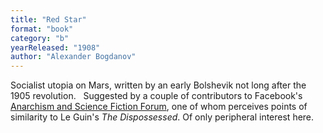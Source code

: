 ```yaml
---
title: "Red Star"
format: "book"
category: "b"
yearReleased: "1908"
author: "Alexander Bogdanov"
---
```

Socialist utopia on Mars, written by an early Bolshevik not long after the 1905  revolution.
 
Suggested by a couple of contributors to Facebook's <a href="https://www.facebook.com/groups/anarchismandsciencefiction/?fref=ts"> Anarchism and Science Fiction Forum</a>, one of whom perceives points of  similarity to Le Guin's _The Dispossessed_. Of only peripheral interest  here.
   
